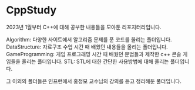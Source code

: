 # CppStudy
2023년 1월부터 C++에 대해 공부한 내용들을 모아둔 리포지터리입니다.


  Algorithm: 다양한 사이트에서 알고리즘 문제를 푼 코드를 올리는 폴더입니다.
  DataStructure: 자료구조 수업 시간 때 배웠던 내용들을 올리는 폴더입니다.
  GameProgramming: 게임 프로그래밍 시간 때 배웠던 문법들과 제작한 c++ 콘솔 게임들을 올리는 폴더입니다.
  STL: STL에 대한 간단한 사용방법에 대해 올리는 폴더입니다.
  
 
 그 이외의 폴더들은 인프런에서 홍정모 교수님의 강의를 듣고 정리해둔 풀더입니다.

